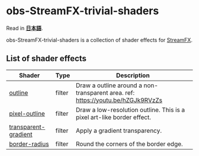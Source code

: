 # obs-StreamFX-trivial-shaders

Read in [**日本語**](README.md).

obs-StreamFX-trivial-shaders is a collection of shader effects for [StreamFX](https://github.com/Xaymar/obs-StreamFX).

## List of shader effects

|Shader|Type|Description|
-------|----|------------
|[outline](filter/outline/)|filter|Draw a outline around a non-transparent area. ref: https://youtu.be/hZGJk9RVzZs|
|[pixel-outline](filter/outline/)|filter|Draw a low-resolution outline. This is a pixel art-like border effect.|
|[transparent-gradient](filter/transparent-gradient/)|filter|Apply a gradient transparency.|
|[border-radius](filter/border-radius/)|filter|Round the corners of the border edge.|
